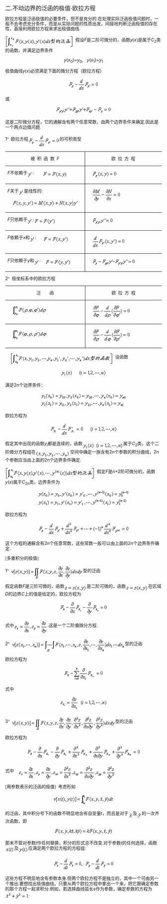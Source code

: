 <div class=Section1>
<p class=MsoNormal><span lang=ZH-CN style='font-size:14.0pt;font-family:宋体_GB2312'>二</span><span
lang=EN-US style='font-size:14.0pt;font-family:宋体_GB2312'>.</span><span
lang=ZH-CN style='font-size:14.0pt;font-family:宋体_GB2312'>不动边界的泛函的极值·欧拉方程</span></p>
<p class=MsoBodyTextIndent style='line-height:12.0pt'><span lang=ZH-CN>欧拉方程是泛函极值的必要条件，但不是充分的</span><span
lang=EN-US>.</span><span lang=ZH-CN>在处理实际泛函极值问题时，一般不去考虑充分条件，而是从实际问题的性质出发，间接地判断泛函极值的存在性，直接利用欧拉方程来求出极值曲线</span><span
lang=EN-US>.</span></p>
<p class=MsoNormal style='line-height:12.0pt'><sub><span lang=EN-US
style='font-family:宋体_GB2312'><img width=219 height=40
src="res/17e9d95da129bdd93c34fb6cc6aaaa52_5912_files/image002.gif" u1:shapes="_x0000_i1025"
align=absmiddle></span></sub><span lang=EN-US style='font-family:宋体_GB2312'>&nbsp;
</span><span lang=ZH-CN style='font-family:宋体_GB2312'>假设</span><i><span
lang=EN-US>F</span></i><span lang=ZH-CN style='font-family:宋体_GB2312'>是二阶可微分的，函数</span><i><span
lang=EN-US>y</span></i><span lang=EN-US style='font-family:宋体_GB2312'>(</span><i><span
lang=EN-US>x</span></i><span lang=EN-US style='font-family:宋体_GB2312'>)</span><span
lang=ZH-CN style='font-family:宋体_GB2312'>是属于</span><i><span lang=EN-US>C</span></i><sub><span
lang=EN-US>2</span></sub><span lang=ZH-CN style='font-family:宋体_GB2312'>类的函数，并满足边界条件</span></p>
<p class=MsoNormal align=center style='text-align:center;line-height:12.0pt'><i><span
lang=EN-US>y</span></i><span lang=EN-US>(<i>x</i><sub>0</sub>)=<i>y</i><sub>0</sub>,&nbsp;&nbsp;
<i>y</i>(<i>x</i><sub>1</sub>)=<i>y</i><sub>1</sub></span></p>
<p class=MsoNormal style='line-height:12.0pt'><span lang=ZH-CN
style='font-family:宋体_GB2312'>极值曲线</span><i><span lang=EN-US>y</span></i><span
lang=EN-US style='font-family:宋体_GB2312'>(</span><i><span lang=EN-US>x</span></i><span
lang=EN-US style='font-family:宋体_GB2312'>)</span><span lang=ZH-CN
style='font-family:宋体_GB2312'>必须满足下面的微分方程（欧拉方程）</span></p>
<p class=MsoNormal align=center style='text-align:center;line-height:12.0pt'><sub><span
lang=EN-US><img width=99 height=41
src="res/17e9d95da129bdd93c34fb6cc6aaaa52_5912_files/image004.gif" u1:shapes="_x0000_i1026"></span></sub></p>
<p class=MsoNormal style='line-height:12.0pt'><span lang=ZH-CN
style='font-family:宋体_GB2312'>或</span></p>
<p class=MsoNormal align=center style='text-align:center;line-height:12.0pt'><sub><span
lang=EN-US><img width=181 height=25
src="res/17e9d95da129bdd93c34fb6cc6aaaa52_5912_files/image006.gif" u1:shapes="_x0000_i1027"></span></sub></p>
<p class=MsoNormal style='line-height:12.0pt'><span lang=ZH-CN
style='font-family:宋体_GB2312'>这是二阶微分方程，它的通解含有两个任意常数，由两个边界条件来确定</span><span
lang=EN-US style='font-family:宋体_GB2312'>.</span><span lang=ZH-CN
style='font-family:宋体_GB2312'>因此是一个两点边值问题</span><span lang=EN-US
style='font-family:宋体_GB2312'>.</span></p>
<p class=MsoNormal style='line-height:12.0pt'><span lang=EN-US>1</span><span
lang=EN-US style='font-family:Symbol'>°</span><span lang=EN-US
style='font-family:宋体_GB2312'>&nbsp; </span><span lang=ZH-CN style='font-family:
宋体_GB2312'>欧拉方程</span><sub><span lang=EN-US><img width=101 height=41
src="res/17e9d95da129bdd93c34fb6cc6aaaa52_5912_files/image008.gif" u1:shapes="_x0000_i1035"
align=absmiddle></span></sub><span lang=ZH-CN style='font-family:宋体_GB2312'>的可积类型</span></p>
<table class=MsoNormalTable border=1 cellspacing=0 cellpadding=0
 style='border-collapse:collapse;border:none'>
 <tr>
  <td width=327 valign=top style='width:245.4pt;border:solid windowtext 1.0pt;
  border-left:none;padding:0mm 5.4pt 0mm 5.4pt'>
  <p class=MsoNormal align=center style='text-align:center;line-height:12.0pt'><span
  lang=ZH-CN style='font-family:宋体_GB2312'>被</span><span lang=EN-US
  style='font-family:宋体_GB2312'>&nbsp; </span><span lang=ZH-CN
  style='font-family:宋体_GB2312'>积</span><span lang=EN-US style='font-family:
  宋体_GB2312'>&nbsp; </span><span lang=ZH-CN style='font-family:宋体_GB2312'>函</span><span
  lang=EN-US style='font-family:宋体_GB2312'>&nbsp; </span><span lang=ZH-CN
  style='font-family:宋体_GB2312'>数</span><span lang=EN-US style='font-family:
  宋体_GB2312'>&nbsp; </span><i><span lang=EN-US>F</span></i></p>
  </td>
  <td width=320 valign=top style='width:240.0pt;border-top:solid windowtext 1.0pt;
  border-left:none;border-bottom:solid windowtext 1.0pt;border-right:none;
  padding:0mm 5.4pt 0mm 5.4pt'>
  <p class=MsoNormal align=center style='text-align:center;line-height:12.0pt'><span
  lang=ZH-CN style='font-family:宋体_GB2312'>欧</span><span lang=EN-US
  style='font-family:宋体_GB2312'>&nbsp; </span><span lang=ZH-CN
  style='font-family:宋体_GB2312'>拉</span><span lang=EN-US style='font-family:
  宋体_GB2312'>&nbsp; </span><span lang=ZH-CN style='font-family:宋体_GB2312'>方</span><span
  lang=EN-US style='font-family:宋体_GB2312'>&nbsp; </span><span lang=ZH-CN
  style='font-family:宋体_GB2312'>程</span></p>
  </td>
 </tr>
 <tr>
  <td width=327 valign=top style='width:245.4pt;border-top:none;border-left:
  none;border-bottom:solid windowtext 1.0pt;border-right:solid windowtext 1.0pt;
  padding:0mm 5.4pt 0mm 5.4pt'>
  <p class=MsoNormal style='line-height:12.0pt'><i><span lang=EN-US>F</span></i><span
  lang=ZH-CN style='font-family:宋体_GB2312'>不依赖于</span><sub><span lang=EN-US
  style='font-family:宋体_GB2312'><img width=17 height=21
  src="res/17e9d95da129bdd93c34fb6cc6aaaa52_5912_files/image010.gif" u1:shapes="_x0000_i1036"
  align=absmiddle></span></sub><span lang=EN-US style='font-family:宋体_GB2312'>:&nbsp;&nbsp;&nbsp;&nbsp;&nbsp;&nbsp;&nbsp;
  </span><sub><span lang=EN-US><img width=80 height=21
  src="res/17e9d95da129bdd93c34fb6cc6aaaa52_5912_files/image012.gif" u1:shapes="_x0000_i1037"
  align=absmiddle></span></sub></p>
  </td>
  <td width=320 valign=top style='width:240.0pt;border:none;border-bottom:solid windowtext 1.0pt;
  padding:0mm 5.4pt 0mm 5.4pt'>
  <p class=MsoNormal style='line-height:12.0pt'><span lang=EN-US>&nbsp;&nbsp;&nbsp;
  <sub><img width=81 height=25 src="res/17e9d95da129bdd93c34fb6cc6aaaa52_5912_files/image014.gif"
  u1:shapes="_x0000_i1038"></sub></span></p>
  </td>
 </tr>
 <tr>
  <td width=327 valign=top style='width:245.4pt;border-top:none;border-left:
  none;border-bottom:solid windowtext 1.0pt;border-right:solid windowtext 1.0pt;
  padding:0mm 5.4pt 0mm 5.4pt'>
  <p class=MsoNormal style='line-height:12.0pt'><i><span lang=EN-US>F</span></i><span
  lang=ZH-CN style='font-family:宋体_GB2312'>关于</span><sub><span lang=EN-US
  style='font-family:宋体_GB2312'><img width=17 height=21
  src="res/17e9d95da129bdd93c34fb6cc6aaaa52_5912_files/image015.gif" u1:shapes="_x0000_i1039"
  align=absmiddle></span></sub><span lang=ZH-CN style='font-family:宋体_GB2312'>是线性的</span><span
  lang=EN-US style='font-family:宋体_GB2312'>:</span></p>
  <p class=MsoNormal style='line-height:12.0pt'><span lang=EN-US>&nbsp;&nbsp;&nbsp;
  <sub><img width=213 height=21 src="res/17e9d95da129bdd93c34fb6cc6aaaa52_5912_files/image017.gif"
  u1:shapes="_x0000_i1040"></sub></span></p>
  </td>
  <td width=320 valign=top style='width:240.0pt;border:none;border-bottom:solid windowtext 1.0pt;
  padding:0mm 5.4pt 0mm 5.4pt'>
  <p class=MsoNormal style='line-height:12.0pt'><span lang=EN-US>&nbsp;&nbsp;&nbsp;
  <sub><img width=93 height=44 src="res/17e9d95da129bdd93c34fb6cc6aaaa52_5912_files/image019.gif"
  u1:shapes="_x0000_i1041"></sub></span></p>
  </td>
 </tr>
 <tr>
  <td width=327 valign=top style='width:245.4pt;border-top:none;border-left:
  none;border-bottom:solid windowtext 1.0pt;border-right:solid windowtext 1.0pt;
  padding:0mm 5.4pt 0mm 5.4pt'>
  <p class=MsoNormal style='line-height:12.0pt'><i><span lang=EN-US>F</span></i><span
  lang=ZH-CN style='font-family:宋体_GB2312'>只依赖于</span><sub><span lang=EN-US
  style='font-family:宋体_GB2312'><img width=17 height=21
  src="res/17e9d95da129bdd93c34fb6cc6aaaa52_5912_files/image021.gif" u1:shapes="_x0000_i1042"
  align=absmiddle></span></sub><span lang=EN-US style='font-family:宋体_GB2312'>:</span><sub><span
  lang=EN-US><img width=71 height=21
  src="res/17e9d95da129bdd93c34fb6cc6aaaa52_5912_files/image023.gif" u1:shapes="_x0000_i1043"
  align=absmiddle></span></sub></p>
  </td>
  <td width=320 valign=top style='width:240.0pt;border:none;border-bottom:solid windowtext 1.0pt;
  padding:0mm 5.4pt 0mm 5.4pt'>
  <p class=MsoNormal style='line-height:12.0pt'><span lang=EN-US>&nbsp;&nbsp;&nbsp;
  <sub><img width=69 height=25 src="res/17e9d95da129bdd93c34fb6cc6aaaa52_5912_files/image025.gif"
  u1:shapes="_x0000_i1044"></sub></span></p>
  </td>
 </tr>
 <tr>
  <td width=327 valign=top style='width:245.4pt;border-top:none;border-left:
  none;border-bottom:solid windowtext 1.0pt;border-right:solid windowtext 1.0pt;
  padding:0mm 5.4pt 0mm 5.4pt'>
  <p class=MsoNormal style='line-height:12.0pt'><i><span lang=EN-US>F</span></i><span
  lang=ZH-CN style='font-family:宋体_GB2312'>依赖于</span><i><span lang=EN-US>x</span></i><span
  lang=ZH-CN style='font-family:宋体_GB2312'>和</span><sub><span lang=EN-US
  style='font-family:宋体_GB2312'><img width=17 height=21
  src="res/17e9d95da129bdd93c34fb6cc6aaaa52_5912_files/image026.gif" u1:shapes="_x0000_i1045"
  align=absmiddle></span></sub><span lang=EN-US style='font-family:宋体_GB2312'>:&nbsp;&nbsp;&nbsp;&nbsp;&nbsp;
  </span><sub><span lang=EN-US><img width=85 height=21
  src="res/17e9d95da129bdd93c34fb6cc6aaaa52_5912_files/image028.gif" u1:shapes="_x0000_i1046"
  align=absmiddle></span></sub></p>
  </td>
  <td width=320 valign=top style='width:240.0pt;border:none;border-bottom:solid windowtext 1.0pt;
  padding:0mm 5.4pt 0mm 5.4pt'>
  <p class=MsoNormal style='line-height:12.0pt'><span lang=EN-US>&nbsp;&nbsp;&nbsp;
  <sub><img width=108 height=41 src="res/17e9d95da129bdd93c34fb6cc6aaaa52_5912_files/image030.gif"
  u1:shapes="_x0000_i1047"></sub></span></p>
  </td>
 </tr>
 <tr>
  <td width=327 valign=top style='width:245.4pt;border-top:none;border-left:
  none;border-bottom:solid windowtext 1.0pt;border-right:solid windowtext 1.0pt;
  padding:0mm 5.4pt 0mm 5.4pt'>
  <p class=MsoNormal style='line-height:12.0pt'><i><span lang=EN-US>F</span></i><span
  lang=ZH-CN style='font-family:宋体_GB2312'>只依赖于</span><i><span lang=EN-US>y</span></i><span
  lang=ZH-CN style='font-family:宋体_GB2312'>和</span><sub><span lang=EN-US
  style='font-family:宋体_GB2312'><img width=17 height=21
  src="res/17e9d95da129bdd93c34fb6cc6aaaa52_5912_files/image031.gif" u1:shapes="_x0000_i1048"
  align=absmiddle></span></sub><span lang=EN-US style='font-family:宋体_GB2312'>:&nbsp;&nbsp;&nbsp;
  </span><sub><span lang=EN-US><img width=84 height=21
  src="res/17e9d95da129bdd93c34fb6cc6aaaa52_5912_files/image033.gif" u1:shapes="_x0000_i1049"
  align=absmiddle></span></sub></p>
  </td>
  <td width=320 valign=top style='width:240.0pt;border:none;border-bottom:solid windowtext 1.0pt;
  padding:0mm 5.4pt 0mm 5.4pt'>
  <p class=MsoNormal style='line-height:12.0pt'><span lang=EN-US>&nbsp;&nbsp;&nbsp;
  <sub><img width=141 height=25 src="res/17e9d95da129bdd93c34fb6cc6aaaa52_5912_files/image035.gif"
  u1:shapes="_x0000_i1050"></sub></span></p>
  </td>
 </tr>
</table>
<p class=MsoNormal style='line-height:12.0pt'><span lang=EN-US>2</span><span
lang=EN-US style='font-family:Symbol'>°</span><span lang=EN-US
style='font-family:宋体_GB2312'>&nbsp; </span><span lang=ZH-CN style='font-family:
宋体_GB2312'>极坐标系中的欧拉方程</span></p>
<table class=MsoNormalTable border=1 cellspacing=0 cellpadding=0
 style='border-collapse:collapse;border:none'>
 <tr>
  <td width=327 valign=top style='width:245.4pt;border:solid windowtext 1.0pt;
  border-left:none;padding:0mm 5.4pt 0mm 5.4pt'>
  <p class=MsoNormal align=center style='text-align:center;line-height:12.0pt'><span
  lang=ZH-CN style='font-family:宋体_GB2312'>泛</span><span lang=EN-US
  style='font-family:宋体_GB2312'>&nbsp;&nbsp;&nbsp;&nbsp;&nbsp;&nbsp;&nbsp; </span><span
  lang=ZH-CN style='font-family:宋体_GB2312'>函</span></p>
  </td>
  <td width=320 valign=top style='width:240.0pt;border-top:solid windowtext 1.0pt;
  border-left:none;border-bottom:solid windowtext 1.0pt;border-right:none;
  padding:0mm 5.4pt 0mm 5.4pt'>
  <p class=MsoNormal align=center style='text-align:center;line-height:12.0pt'><span
  lang=ZH-CN style='font-family:宋体_GB2312'>欧</span><span lang=EN-US
  style='font-family:宋体_GB2312'>&nbsp; </span><span lang=ZH-CN
  style='font-family:宋体_GB2312'>拉</span><span lang=EN-US style='font-family:
  宋体_GB2312'>&nbsp; </span><span lang=ZH-CN style='font-family:宋体_GB2312'>方</span><span
  lang=EN-US style='font-family:宋体_GB2312'>&nbsp; </span><span lang=ZH-CN
  style='font-family:宋体_GB2312'>程</span></p>
  </td>
 </tr>
 <tr>
  <td width=327 valign=top style='width:245.4pt;border-top:none;border-left:
  none;border-bottom:solid windowtext 1.0pt;border-right:solid windowtext 1.0pt;
  padding:0mm 5.4pt 0mm 5.4pt'>
  <p class=MsoNormal style='line-height:12.0pt'><span lang=EN-US>&nbsp;&nbsp;&nbsp;
  <sub><img width=111 height=37 src="res/17e9d95da129bdd93c34fb6cc6aaaa52_5912_files/image037.gif"
  u1:shapes="_x0000_i1051"></sub></span></p>
  </td>
  <td width=320 valign=top style='width:240.0pt;border:none;border-bottom:solid windowtext 1.0pt;
  padding:0mm 5.4pt 0mm 5.4pt'>
  <p class=MsoNormal style='line-height:12.0pt'><span lang=EN-US>&nbsp;&nbsp;&nbsp;
  <sub><img width=123 height=44 src="res/17e9d95da129bdd93c34fb6cc6aaaa52_5912_files/image039.gif"
  u1:shapes="_x0000_i1052"></sub></span></p>
  </td>
 </tr>
 <tr>
  <td width=327 valign=top style='width:245.4pt;border-top:none;border-left:
  none;border-bottom:solid windowtext 1.0pt;border-right:solid windowtext 1.0pt;
  padding:0mm 5.4pt 0mm 5.4pt'>
  <p class=MsoNormal style='line-height:12.0pt'><span lang=EN-US>&nbsp;&nbsp;&nbsp;
  <sub><img width=112 height=37 src="res/17e9d95da129bdd93c34fb6cc6aaaa52_5912_files/image041.gif"
  u1:shapes="_x0000_i1053"></sub></span></p>
  </td>
  <td width=320 valign=top style='width:240.0pt;border:none;border-bottom:solid windowtext 1.0pt;
  padding:0mm 5.4pt 0mm 5.4pt'>
  <p class=MsoNormal style='line-height:12.0pt'><span lang=EN-US>&nbsp;&nbsp;&nbsp;
  <sub><img width=123 height=44 src="res/17e9d95da129bdd93c34fb6cc6aaaa52_5912_files/image043.gif"
  u1:shapes="_x0000_i1054"></sub></span></p>
  </td>
 </tr>
</table>
<p class=MsoNormal style='line-height:12.0pt'><span lang=EN-US>&nbsp;&nbsp;&nbsp;
<sub><img width=331 height=40 src="res/17e9d95da129bdd93c34fb6cc6aaaa52_5912_files/image045.gif"
u1:shapes="_x0000_i1055" align=absmiddle></sub></span><span lang=EN-US
style='font-family:宋体_GB2312'>&nbsp;&nbsp;</span><span lang=ZH-CN
style='font-family:宋体_GB2312'>设函数</span></p>
<p class=MsoNormal align=center style='text-align:center;line-height:12.0pt'><sub><span
lang=EN-US style='font-family:宋体_GB2312'><img width=147 height=24
src="res/17e9d95da129bdd93c34fb6cc6aaaa52_5912_files/image047.gif" u1:shapes="_x0000_i1056"></span></sub></p>
<p class=MsoNormal style='line-height:12.0pt'><span lang=ZH-CN
style='font-family:宋体_GB2312'>满足</span><span lang=EN-US>2<i>n</i></span><span
lang=ZH-CN style='font-family:宋体_GB2312'>个边界条件：</span></p>
<p class=MsoNormal align=center style='text-align:center;line-height:12.0pt'><sub><span
lang=EN-US style='font-family:宋体_GB2312'><img width=276 height=48
src="res/17e9d95da129bdd93c34fb6cc6aaaa52_5912_files/image049.gif" u1:shapes="_x0000_i1057"></span></sub></p>
<p class=MsoNormal style='line-height:12.0pt'><span lang=ZH-CN
style='font-family:宋体_GB2312'>欧拉方程为</span></p>
<p class=MsoNormal align=center style='text-align:center;line-height:12.0pt'><sub><span
lang=EN-US><img width=217 height=41
src="res/17e9d95da129bdd93c34fb6cc6aaaa52_5912_files/image051.gif" u1:shapes="_x0000_i1058"></span></sub></p>
<p class=MsoNormal style='line-height:12.0pt'><span lang=ZH-CN
style='font-family:宋体_GB2312'>假定其中出现的函数</span><i><span lang=EN-US>y<sub>i</sub></span></i><span
lang=ZH-CN style='font-family:宋体_GB2312'>都是连续的，函数</span><sub><span lang=EN-US
style='font-family:宋体_GB2312'><img width=131 height=24
src="res/17e9d95da129bdd93c34fb6cc6aaaa52_5912_files/image053.gif" u1:shapes="_x0000_i1059"
align=absmiddle></span></sub><span lang=ZH-CN style='font-family:宋体_GB2312'>属于</span><i><span
lang=EN-US>C</span></i><sub><span lang=EN-US>2</span></sub><span lang=ZH-CN
style='font-family:宋体_GB2312'>类，这个二阶微分方程组在</span><sub><span lang=EN-US
style='font-family:宋体_GB2312'><img width=111 height=24
src="res/17e9d95da129bdd93c34fb6cc6aaaa52_5912_files/image055.gif" u1:shapes="_x0000_i1060"
align=absmiddle></span></sub><span lang=ZH-CN style='font-family:宋体_GB2312'>空间中确定一族含有</span><span
lang=EN-US>2<i>n</i></span><span lang=ZH-CN style='font-family:宋体_GB2312'>个参数的积分曲线，</span><span
lang=EN-US>2<i>n</i></span><span lang=ZH-CN style='font-family:宋体_GB2312'>个参数应当由上面的</span><span
lang=EN-US>2<i>n</i></span><span lang=ZH-CN style='font-family:宋体_GB2312'>个边界条件确定</span><span
lang=EN-US style='font-family:宋体_GB2312'>.</span></p>
<p class=MsoNormal style='line-height:12.0pt'><sub><span lang=EN-US><img
width=288 height=40 src="res/17e9d95da129bdd93c34fb6cc6aaaa52_5912_files/image057.gif"
u1:shapes="_x0000_i1061" align=absmiddle></span></sub><span lang=EN-US
style='font-family:宋体_GB2312'>&nbsp; </span><span lang=ZH-CN style='font-family:
宋体_GB2312'>假定</span><i><span lang=EN-US>F</span></i><span lang=ZH-CN
style='font-family:宋体_GB2312'>是</span><i><span lang=EN-US>n</span></i><span
lang=EN-US>+2</span><span lang=ZH-CN style='font-family:宋体_GB2312'>阶可微分的，函数</span><i><span
lang=EN-US>y</span></i><span lang=EN-US>(<i>x</i>)</span><span lang=ZH-CN
style='font-family:宋体_GB2312'>属于</span><i><span lang=EN-US>C</span></i><sub><span
lang=EN-US>2<i>n</i></span></sub><span lang=ZH-CN style='font-family:宋体_GB2312'>类，边界条件为</span></p>
<p class=MsoNormal align=center style='text-align:center;line-height:12.0pt'><sub><span
lang=EN-US style='font-family:宋体_GB2312'><img width=295 height=51
src="res/17e9d95da129bdd93c34fb6cc6aaaa52_5912_files/image059.gif" u1:shapes="_x0000_i1062"></span></sub></p>
<p class=MsoNormal style='line-height:12.0pt'><span lang=ZH-CN
style='font-family:宋体_GB2312'>欧拉方程为</span></p>
<p class=MsoNormal align=center style='text-align:center;line-height:12.0pt'><sub><span
lang=EN-US><img width=293 height=44
src="res/17e9d95da129bdd93c34fb6cc6aaaa52_5912_files/image061.gif" u1:shapes="_x0000_i1063"></span></sub></p>
<p class=MsoNormal style='line-height:12.0pt'><span lang=ZH-CN
style='font-family:宋体_GB2312'>这个方程的通解含有</span><span lang=EN-US>2<i>n</i></span><span
lang=ZH-CN style='font-family:宋体_GB2312'>个任意常数，这些常数一般可以由上面的</span><span
lang=EN-US>2<i>n</i></span><span lang=ZH-CN style='font-family:宋体_GB2312'>个边界条件确定</span><span
lang=EN-US style='font-family:宋体_GB2312'>.</span></p>
<p class=MsoNormal style='line-height:12.0pt'><span lang=EN-US
style='font-family:宋体_GB2312'>[</span><span lang=ZH-CN style='font-family:宋体_GB2312'>多重积分的极值</span><span
lang=EN-US style='font-family:宋体_GB2312'>]</span><span lang=EN-US> </span></p>
<p class=MsoNormal style='line-height:12.0pt'><span lang=EN-US>1</span><span
lang=EN-US style='font-family:Symbol'>°</span><span lang=EN-US
style='font-family:宋体_GB2312'>&nbsp; </span><sub><span lang=EN-US><img
width=232 height=45 src="res/17e9d95da129bdd93c34fb6cc6aaaa52_5912_files/image063.gif"
u1:shapes="_x0000_i1064" align=absmiddle></span></sub><span lang=ZH-CN
style='font-family:宋体_GB2312'>型的泛函</span></p>
<p class=MsoNormal style='line-height:12.0pt'><span lang=ZH-CN
style='font-family:宋体_GB2312'>假定函数</span><i><span lang=EN-US>F</span></i><span
lang=ZH-CN style='font-family:宋体_GB2312'>是三阶可微的，函数</span><sub><span lang=EN-US
style='font-family:宋体_GB2312'><img width=72 height=21
src="res/17e9d95da129bdd93c34fb6cc6aaaa52_5912_files/image065.gif" u1:shapes="_x0000_i1065"
align=absmiddle></span></sub><span lang=ZH-CN style='font-family:宋体_GB2312'>是二阶可微的，函数</span><sub><span
lang=EN-US style='font-family:宋体_GB2312'><img width=72 height=21
src="res/17e9d95da129bdd93c34fb6cc6aaaa52_5912_files/image067.gif" u1:shapes="_x0000_i1066"
align=absmiddle></span></sub><span lang=ZH-CN style='font-family:宋体_GB2312'>在区域</span><i><span
lang=EN-US>D</span></i><span lang=ZH-CN style='font-family:宋体_GB2312'>的边界</span><i><span
lang=EN-US>C</span></i><span lang=ZH-CN style='font-family:宋体_GB2312'>上的值是给定的，欧拉方程为</span></p>
<p class=MsoNormal align=center style='text-align:center;line-height:12.0pt'><sub><span
lang=EN-US><img width=155 height=44
src="res/17e9d95da129bdd93c34fb6cc6aaaa52_5912_files/image069.gif" u1:shapes="_x0000_i1067"></span></sub></p>
<p class=MsoNormal style='line-height:12.0pt'><span lang=ZH-CN
style='font-family:宋体_GB2312'>式中</span><sub><span lang=EN-US><img width=108
height=44 src="res/17e9d95da129bdd93c34fb6cc6aaaa52_5912_files/image071.gif"
u1:shapes="_x0000_i1068" align=absmiddle></span></sub><span lang=EN-US>.</span><span
lang=ZH-CN style='font-family:宋体_GB2312'>这是一个二阶偏微分方程</span><span lang=EN-US
style='font-family:宋体_GB2312'>.</span></p>
<p class=MsoNormal style='line-height:12.0pt'><span lang=EN-US>2</span><span
lang=EN-US style='font-family:Symbol'>°</span><span lang=EN-US
style='font-family:宋体_GB2312'>&nbsp; </span><sub><span lang=EN-US><img
width=364 height=45 src="res/17e9d95da129bdd93c34fb6cc6aaaa52_5912_files/image073.gif"
u1:shapes="_x0000_i1069" align=absmiddle></span></sub><span lang=ZH-CN
style='font-family:宋体_GB2312'>型的泛函</span></p>
<p class=MsoNormal style='line-height:12.0pt'><span lang=ZH-CN
style='font-family:宋体_GB2312'>欧拉方程为</span></p>
<p class=MsoNormal align=center style='text-align:center;line-height:12.0pt'><sub><span
lang=EN-US><img width=129 height=47
src="res/17e9d95da129bdd93c34fb6cc6aaaa52_5912_files/image075.gif" u1:shapes="_x0000_i1070"></span></sub></p>
<p class=MsoNormal style='line-height:12.0pt'><span lang=ZH-CN
style='font-family:宋体_GB2312'>式中</span></p>
<p class=MsoNormal align=center style='text-align:center;line-height:12.0pt'><sub><span
lang=EN-US><img width=152 height=45
src="res/17e9d95da129bdd93c34fb6cc6aaaa52_5912_files/image077.gif" u1:shapes="_x0000_i1071"></span></sub></p>
<p class=MsoNormal style='line-height:12.0pt'><span lang=EN-US>3</span><span
lang=EN-US style='font-family:Symbol'>°</span><span lang=EN-US
style='font-family:宋体_GB2312'>&nbsp; </span><sub><span lang=EN-US><img
width=333 height=48 src="res/17e9d95da129bdd93c34fb6cc6aaaa52_5912_files/image079.gif"
u1:shapes="_x0000_i1072" align=absmiddle></span></sub><span lang=ZH-CN
style='font-family:宋体_GB2312'>型的</span><span lang=ZH-CN style='font-family:
宋体_GB2312'>泛函</span></p>
<p class=MsoNormal style='line-height:12.0pt'><span lang=ZH-CN
style='font-family:宋体_GB2312'>欧拉方程为</span></p>
<p class=MsoNormal align=center style='text-align:center;line-height:12.0pt'><sub><span
lang=EN-US><img width=367 height=48
src="res/17e9d95da129bdd93c34fb6cc6aaaa52_5912_files/image081.gif" u1:shapes="_x0000_i1073"></span></sub></p>
<p class=MsoNormal style='line-height:12.0pt'><span lang=ZH-CN
style='font-family:宋体_GB2312'>式中</span><span lang=EN-US style='font-family:
宋体_GB2312'>&nbsp;&nbsp;&nbsp; </span><sub><span lang=EN-US><img width=313
height=47 src="res/17e9d95da129bdd93c34fb6cc6aaaa52_5912_files/image083.gif"
u1:shapes="_x0000_i1074" align=absmiddle></span></sub></p>
<p class=MsoNormal style='line-height:12.0pt'><span lang=EN-US
style='font-family:宋体_GB2312'>[</span><span lang=ZH-CN style='font-family:宋体_GB2312'>用参数表示的泛函的极值</span><span
lang=EN-US style='font-family:宋体_GB2312'>]&nbsp; </span><span lang=ZH-CN
style='font-family:宋体_GB2312'>考虑形如</span></p>
<p class=MsoNormal align=center style='text-align:center;line-height:12.0pt'><sub><span
lang=EN-US><img width=196 height=37
src="res/17e9d95da129bdd93c34fb6cc6aaaa52_5912_files/image085.gif" u1:shapes="_x0000_i1075"></span></sub></p>
<p class=MsoNormal style='line-height:12.0pt'><span lang=ZH-CN
style='font-family:宋体_GB2312'>的泛函，其中积分号下的函数不明显地含有自变量</span><i><span lang=EN-US>t</span></i><span
lang=ZH-CN style='font-family:宋体_GB2312'>，而且是对于</span><sub><span lang=EN-US
style='font-family:宋体_GB2312'><img width=14 height=19
src="res/17e9d95da129bdd93c34fb6cc6aaaa52_5912_files/image087.gif" u1:shapes="_x0000_i1076"
align=absmiddle></span></sub><span lang=ZH-CN style='font-family:宋体_GB2312'>及</span><sub><span
lang=EN-US style='font-family:宋体_GB2312'><img width=15 height=21
src="res/17e9d95da129bdd93c34fb6cc6aaaa52_5912_files/image089.gif" u1:shapes="_x0000_i1077"
align=absmiddle></span></sub><span lang=ZH-CN style='font-family:宋体_GB2312'>的一次齐次函数，即</span></p>
<p class=MsoNormal align=center style='text-align:center;line-height:12.0pt'><sub><span
lang=EN-US><img width=191 height=21
src="res/17e9d95da129bdd93c34fb6cc6aaaa52_5912_files/image091.gif" u1:shapes="_x0000_i1078"></span></sub></p>
<p class=MsoNormal style='line-height:12.0pt'><span lang=ZH-CN
style='font-family:宋体_GB2312'>那末不管对参数</span><i><span lang=EN-US>t</span></i><span
lang=ZH-CN style='font-family:宋体_GB2312'>作任何替换，积分的形式总不改变</span><span
lang=EN-US style='font-family:宋体_GB2312'>.</span><span lang=ZH-CN
style='font-family:宋体_GB2312'>对于参数</span><i><span lang=EN-US>t</span></i><span
lang=ZH-CN style='font-family:宋体_GB2312'>的任何选择，函数</span><sub><span lang=EN-US
style='font-family:宋体_GB2312'><img width=29 height=21
src="res/17e9d95da129bdd93c34fb6cc6aaaa52_5912_files/image093.gif" u1:shapes="_x0000_i1079"
align=absmiddle></span></sub><span lang=ZH-CN style='font-family:宋体_GB2312'>及</span><sub><span
lang=EN-US style='font-family:宋体_GB2312'><img width=31 height=21
src="res/17e9d95da129bdd93c34fb6cc6aaaa52_5912_files/image095.gif" u1:shapes="_x0000_i1080"
align=absmiddle></span></sub><span lang=ZH-CN style='font-family:宋体_GB2312'>应满足两个欧拉方程的方程组</span><span
lang=EN-US style='font-family:宋体_GB2312'>:</span></p>
<p class=MsoNormal align=center style='text-align:center;line-height:12.0pt'><sub><span
lang=EN-US><img width=195 height=41
src="res/17e9d95da129bdd93c34fb6cc6aaaa52_5912_files/image097.gif" u1:shapes="_x0000_i1081"></span></sub></p>
<p class=MsoNormal style='line-height:12.0pt'><span lang=ZH-CN
style='font-family:宋体_GB2312'>这些方程不明显地含有参数本身</span><span lang=EN-US
style='font-family:宋体_GB2312'>.</span><span lang=ZH-CN style='font-family:宋体_GB2312'>但两个欧拉方程不是独立的，其中一个可由另一个推出</span><span
lang=EN-US style='font-family:宋体_GB2312'>.</span><span lang=ZH-CN
style='font-family:宋体_GB2312'>要想找出极值曲线，只要从两个欧拉方程中拿出一个来，把它跟确定参数的那个方程一起求积分</span><span
lang=EN-US style='font-family:宋体_GB2312'>.</span><span lang=ZH-CN
style='font-family:宋体_GB2312'>例如，若选择曲线弧长</span><i><span lang=EN-US>s</span></i><span
lang=ZH-CN style='font-family:宋体_GB2312'>作为参数，确定参数的方程为</span><sub><span
lang=EN-US style='font-family:宋体_GB2312'><img width=76 height=24
src="res/17e9d95da129bdd93c34fb6cc6aaaa52_5912_files/image099.gif" u1:shapes="_x0000_i1082"
align=absmiddle></span></sub><span lang=EN-US style='font-family:宋体_GB2312'>.</span></p>
</div>